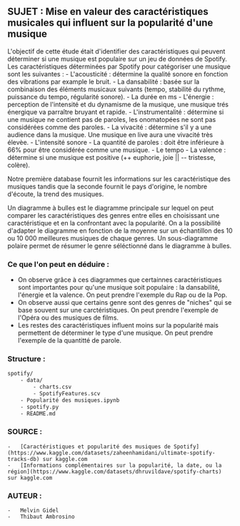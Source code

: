 ## SUJET : Mise en valeur des caractéristiques musicales qui influent sur la popularité d'une musique

L'objectif de cette étude était d'identifier des caractéristiques qui peuvent déterminer si une musique est populaire sur un jeu de données de Spotify.
Les caractéristiques déterminées par Spotify pour catégoriser une musique sont les suivantes :
        - L'acousticité : détermine la qualité sonore en fonction des vibrations par example le bruit.
        - La dansabilité : basée sur la combinaison des éléments musicaux suivants (tempo, stabilité du rythme, puissance du tempo, régularité sonore).
        - La durée en ms
        - L'énergie : perception de l'intensité et du dynamisme de la musique, une musique trés énergique va parraître bruyant et rapide.
        - L'instrumentalité : détermine si une musique ne contient pas de paroles, les onomatopées ne sont pas considérées comme des paroles.
        - La vivacité : détermine s'il y a une audience dans la musique. Une musique en live aura une vivacité très élevèe.
        - L'intensité sonore
        - La quantité de paroles : doit être inférieure à 66% pour être considérée comme une musique.
        - Le tempo
        - La valence : détermine si une musique est positive (++ euphorie, joie || -- tristesse, colère).

Notre première database fournit les informations sur les caractéristique des musiques tandis que la seconde fournit le pays d'origine, le nombre d'écoute, la trend des musiques.

Un diagramme à bulles est le diagramme principale sur lequel on peut comparer les caractéristiques des genres entre elles en choisissant une caractéristique et en la confrontant avec la popularité.
On a la possibilité d'adapter le diagramme en fonction de la moyenne sur un échantillon des 10 ou 10 000 meilleures musiques de chaque genres.
Un sous-diagramme polaire permet de résumer le genre séléctionné dans le diagramme à bulles.

### Ce que l'on peut en déduire :
- On observe grâce à ces diagrammes que certainnes caractéristiques sont importantes pour qu'une musique soit populaire : la dansabilité, l'énergie et la valence. On peut prendre l'exemple du Rap ou de la Pop.
- On observe aussi que certains genre sont des genres de "niches" qui se base souvent sur une carctéristiques. On peut prendre l'exemple de l'Opéra ou des musiques de films.
- Les restes des caractéristiques influent moins sur la popularité mais permettent de déterminer le type d'une musique. On peut prendre l'exemple de la quantitté de parole.

### Structure :
```sh
spotify/
    - data/
        - charts.csv
        - SpotifyFeatures.scv
    - Popularité des musiques.ipynb
    - spotify.py
    - README.md
```

### SOURCE :
    -   [Caractéristiques et popularité des musiques de Spotify](https://www.kaggle.com/datasets/zaheenhamidani/ultimate-spotify-tracks-db) sur kaggle.com
    -   [Informations complémentaires sur la popularité, la date, ou la région](https://www.kaggle.com/datasets/dhruvildave/spotify-charts) sur kaggle.com

### AUTEUR :
    -   Melvin Gidel
    -   Thibaut Ambrosino
